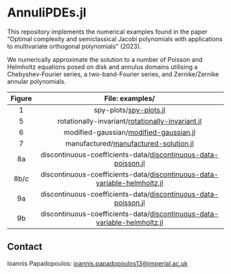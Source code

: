 # AnnuliPDEs.jl

This repository implements the numerical examples found in the paper "Optimal complexity and semiclassical Jacobi polynomials with applications to multivariate orthogonal polynomials" (2023).

We numerically approximate the solution to a number of Poisson and Helmholtz equations posed on disk and annulus domains utilising a Chebyshev-Fourier series, a two-band-Fourier series, and Zernike/Zernike annular polynomials.

|Figure|File: examples/|
|:-:|:-:|
|1|spy-plots/[spy-plots.jl](https://github.com/ioannisPApapadopoulos/AnnuliPDEs.jl/blob/main/examples/spy-plots/spy-plots.jl)|
|5|rotationally-invariant/[rotationally-invariant.jl](https://github.com/ioannisPApapadopoulos/AnnuliPDEs.jl/blob/main/examples/rotationally-invariant/rotationally-invariant.jl)|
|6|modified-gaussian/[modified-gaussian.jl](https://github.com/ioannisPApapadopoulos/AnnuliPDEs.jl/blob/main/examples/modified-gaussian/modified-gaussian.jl)|
|7|manufactured/[manufactured-solution.jl](https://github.com/ioannisPApapadopoulos/AnnuliPDEs.jl/blob/main/examples/manufactured/manufactured-solution.jl)|
|8a|discontinuous-coefficients-data/[discontinuous-data-poisson.jl](https://github.com/ioannisPApapadopoulos/AnnuliPDEs.jl/blob/main/examples/discontinuous-coefficients-data/discontinuous-data-poisson.jl)|
|8b/c|discontinuous-coefficients-data/[discontinuous-data-variable-helmholtz.jl](https://github.com/ioannisPApapadopoulos/AnnuliPDEs.jl/blob/main/examples/discontinuous-coefficients-data/discontinuous-data-variable-helmholtz.jl)|
|9a|discontinuous-coefficients-data/[discontinuous-data-poisson.jl](https://github.com/ioannisPApapadopoulos/AnnuliPDEs.jl/blob/main/examples/discontinuous-coefficients-data/discontinuous-data-poisson.jl)|
|9b|discontinuous-coefficients-data/[discontinuous-data-variable-helmholtz.jl](https://github.com/ioannisPApapadopoulos/AnnuliPDEs.jl/blob/main/examples/discontinuous-coefficients-data/discontinuous-data-variable-helmholtz.jl)|

## Contact
Ioannis Papadopoulos: ioannis.papadopoulos13@imperial.ac.uk
